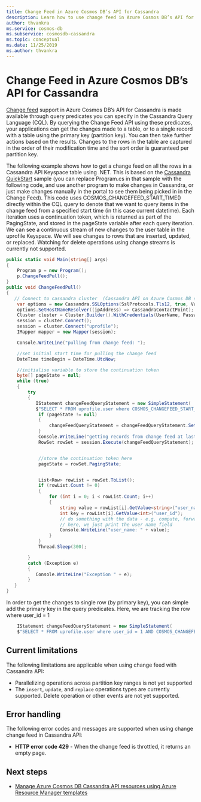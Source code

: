 ```yaml
---
title: Change Feed in Azure Cosmos DB’s API for Cassandra
description: Learn how to use change feed in Azure Cosmos DB’s API for Cassandra to get the changes made to your data.
author: thvankra
ms.service: cosmos-db
ms.subservice: cosmosdb-cassandra
ms.topic: conceptual
ms.date: 11/25/2019
ms.author: thvankra
---
```


# Change Feed in Azure Cosmos DB’s API for Cassandra

[Change feed](change-feed.md) support in Azure Cosmos DB’s API for Cassandra is made available through query predicates you can specify in the Cassandra Query Language (CQL). By querying the Change Feed API using these predicates, your applications can get the changes made to a table, or to a single record with a table using the primary key (partition key). You can then take further actions based on the results. Changes to the rows in the table are captured in the order of their modification time and the sort order is guaranteed per partition key.

The following example shows how to get a change feed on all the rows in a Cassandra API Keyspace table using .NET. This is based on the [Cassandra QuickStart](create-cassandra-dotnet) sample (you can replace Program.cs in that sample with the following code, and use another program to make changes in Cassandra, or just make changes manually in the portal to see them being picked in in the Change Feed). This code uses COSMOS_CHANGEFEED_START_TIME() directly within the CQL query to denote that we want to query items in the change feed from a specified start time (in this case current datetime). Each iteration uses a continuation token, which is returned as part of the PagingState, and stored in the pageState variable after each query iteration. We can see a continuous stream of new changes to the user table in the uprofile Keyspace. We will see changes to rows that are inserted, updated, or replaced. Watching for delete operations using change streams is currently not supported.

```C#
public static void Main(string[] args)
{
    Program p = new Program();
    p.ChangeFeedPull();
}
public void ChangeFeedPull()
{
   // Connect to cassandra cluster  (Cassandra API on Azure Cosmos DB supports only TLSv1.2)
    var options = new Cassandra.SSLOptions(SslProtocols.Tls12, true, ValidateServerCertificate);
    options.SetHostNameResolver((ipAddress) => CassandraContactPoint);
    Cluster cluster = Cluster.Builder().WithCredentials(UserName, Password).WithPort(CassandraPort).AddContactPoint(CassandraContactPoint).WithSSL(options).Build();
    session = cluster.Connect();
    session = cluster.Connect("uprofile");
    IMapper mapper = new Mapper(session);

    Console.WriteLine("pulling from change feed: ");

    //set initial start time for pulling the change feed
    DateTime timeBegin = DateTime.UtcNow;

    //initialise variable to store the continuation token
    byte[] pageState = null;
    while (true)
    {
        try
        {
           IStatement changeFeedQueryStatement = new SimpleStatement(
           $"SELECT * FROM uprofile.user where COSMOS_CHANGEFEED_START_TIME() = '{timeBegin.ToString("yyyy-MM-ddTHH:mm:ss.fffZ", CultureInfo.InvariantCulture)}'");
            if (pageState != null)
            {
                changeFeedQueryStatement = changeFeedQueryStatement.SetPagingState(pageState);
            }
            Console.WriteLine("getting records from change feed at last page state....");
            RowSet rowSet = session.Execute(changeFeedQueryStatement);


            //store the continuation token here
            pageState = rowSet.PagingState;


            List<Row> rowList = rowSet.ToList();
            if (rowList.Count != 0)
            {
                for (int i = 0; i < rowList.Count; i++)
                {
                    string value = rowList[i].GetValue<string>("user_name");
                    int key = rowList[i].GetValue<int>("user_id");
                    // do something with the data - e.g. compute, forward to another event, function, etc.
                    // here, we just print the user name field
                    Console.WriteLine("user_name: " + value);
                }
            }
            Thread.Sleep(300);

        }
        catch (Exception e)
        {
           Console.WriteLine("Exception " + e);
        }
   }
}
```

In order to get the changes to single row (by primary key), you can simple add the primary key in the query predicates. Here, we are tracking the row where user_id = 1

```C#
    IStatement changeFeedQueryStatement = new SimpleStatement(
    $"SELECT * FROM uprofile.user where user_id = 1 AND COSMOS_CHANGEFEED_START_TIME() = '{timeBegin.ToString("yyyy-MM-ddTHH:mm:ss.fffZ", CultureInfo.InvariantCulture)}'");

```

## Current limitations

The following limitations are applicable when using change feed with Cassandra API:

* Parallelizing operations across partition key ranges is not yet supported
* The `insert`, `update`, and `replace` operations types are currently supported. Delete operation or other events are not yet supported.


## Error handling

The following error codes and messages are supported when using change change feed in Cassandra API:

* **HTTP error code 429** - When the change feed is throttled, it returns an empty page.

## Next steps

* [Manage Azure Cosmos DB Cassandra API resources using Azure Resource Manager templates](manage-cassandra-with-resource-manager.md)